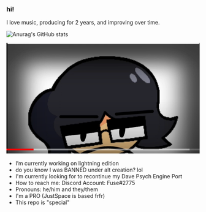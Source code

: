 ### hi!

I love music, producing for 2 years, and improving over time.

![Anurag's GitHub stats](https://github-readme-stats.vercel.app/api?username=FuseIsHere813&show_icons=true&theme=radical)

![HAHAHA!](shred.PNG)

- I’m currently working on lightning edition
- do you know I was BANNED under alt creation? lol
- I'm currently looking for to recontinue my Dave Psych Engine Port
- How to reach me: Discord Account: Fuse#2775
- Pronouns: he/him and they/them
- I'm a PRO (JustSpace is based frfr)
- This repo is "special"
